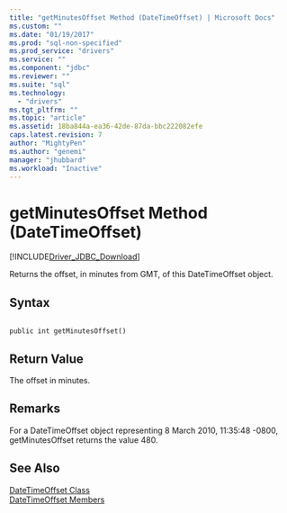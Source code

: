 ```yaml
---
title: "getMinutesOffset Method (DateTimeOffset) | Microsoft Docs"
ms.custom: ""
ms.date: "01/19/2017"
ms.prod: "sql-non-specified"
ms.prod_service: "drivers"
ms.service: ""
ms.component: "jdbc"
ms.reviewer: ""
ms.suite: "sql"
ms.technology: 
  - "drivers"
ms.tgt_pltfrm: ""
ms.topic: "article"
ms.assetid: 18ba844a-ea36-42de-87da-bbc222082efe
caps.latest.revision: 7
author: "MightyPen"
ms.author: "genemi"
manager: "jhubbard"
ms.workload: "Inactive"
---
```

# getMinutesOffset Method (DateTimeOffset)
[!INCLUDE[Driver_JDBC_Download](../../../includes/driver_jdbc_download.md)]

  Returns the offset, in minutes from GMT, of this DateTimeOffset object.  
  
## Syntax  
  
```  
  
public int getMinutesOffset()  
```  
  
## Return Value  
 The offset in minutes.  
  
## Remarks  
 For a DateTimeOffset object representing 8 March 2010, 11:35:48 -0800, getMinutesOffset returns the value 480.  
  
## See Also  
 [DateTimeOffset Class](../../../connect/jdbc/reference/datetimeoffset-class.md)   
 [DateTimeOffset Members](../../../connect/jdbc/reference/datetimeoffset-members.md)  
  
  
